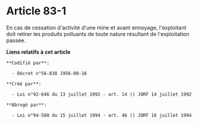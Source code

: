 # Article 83-1

En cas de cessation d'activité d'une mine et avant ennoyage, l'exploitant doit retirer les produits polluants de toute nature
résultant de l'exploitation passée.

**Liens relatifs à cet article**

	**Codifié par**:

	  - Décret n°56-838 1956-08-16

	**Créé par**:

	  - Loi n°92-646 du 13 juillet 1992 - art. 14 () JORF 14 juillet 1992

	**Abrogé par**:

	  - Loi n°94-588 du 15 juillet 1994 - art. 46 () JORF 16 juillet 1994

